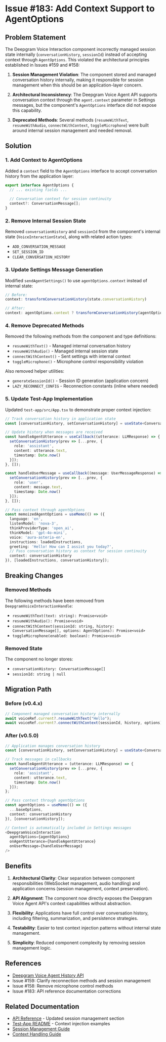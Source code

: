 # Issue #183: Add Context Support to AgentOptions

## Problem Statement

The Deepgram Voice Interaction component incorrectly managed session state internally (`conversationHistory`, `sessionId`) instead of accepting context through `AgentOptions`. This violated the architectural principles established in Issues #159 and #158:

1. **Session Management Violation**: The component stored and managed conversation history internally, making it responsible for session management when this should be an application-layer concern.

2. **Architectural Inconsistency**: The Deepgram Voice Agent API supports conversation context through the `agent.context` parameter in Settings messages, but the component's `AgentOptions` interface did not expose this capability.

3. **Deprecated Methods**: Several methods (`resumeWithText`, `resumeWithAudio`, `connectWithContext`, `toggleMicrophone`) were built around internal session management and needed removal.

## Solution

### 1. Add Context to AgentOptions

Added a `context` field to the `AgentOptions` interface to accept conversation history from the application layer:

```typescript
export interface AgentOptions {
  // ... existing fields ...
  
  // Conversation context for session continuity
  context?: ConversationMessage[];
}
```

### 2. Remove Internal Session State

Removed `conversationHistory` and `sessionId` from the component's internal state (`VoiceInteractionState`), along with related action types:
- `ADD_CONVERSATION_MESSAGE`
- `SET_SESSION_ID`
- `CLEAR_CONVERSATION_HISTORY`

### 3. Update Settings Message Generation

Modified `sendAgentSettings()` to use `agentOptions.context` instead of internal state:

```typescript
// Before:
context: transformConversationHistory(state.conversationHistory)

// After:
context: agentOptions.context ? transformConversationHistory(agentOptions.context) : undefined
```

### 4. Remove Deprecated Methods

Removed the following methods from the component and type definitions:
- `resumeWithText()` - Managed internal conversation history
- `resumeWithAudio()` - Managed internal session state
- `connectWithContext()` - Sent settings with internal context
- `toggleMicrophone()` - Microphone control responsibility violation

Also removed helper utilities:
- `generateSessionId()` - Session ID generation (application concern)
- `LAZY_RECONNECT_CONFIG` - Reconnection constants (inline where needed)

### 5. Update Test-App Implementation

Updated `test-app/src/App.tsx` to demonstrate proper context injection:

```typescript
// Track conversation history in application state
const [conversationHistory, setConversationHistory] = useState<ConversationMessage[]>([]);

// Update history when messages are received
const handleAgentUtterance = useCallback((utterance: LLMResponse) => {
  setConversationHistory(prev => [...prev, {
    role: 'assistant',
    content: utterance.text,
    timestamp: Date.now()
  }]);
}, []);

const handleUserMessage = useCallback((message: UserMessageResponse) => {
  setConversationHistory(prev => [...prev, {
    role: 'user',
    content: message.text,
    timestamp: Date.now()
  }]);
}, []);

// Pass context through agentOptions
const memoizedAgentOptions = useMemo(() => ({
  language: 'en',
  listenModel: 'nova-3',
  thinkProviderType: 'open_ai',
  thinkModel: 'gpt-4o-mini',
  voice: 'aura-asteria-en',
  instructions: loadedInstructions,
  greeting: 'Hello! How can I assist you today?',
  // Pass conversation history as context for session continuity
  context: conversationHistory
}), [loadedInstructions, conversationHistory]);
```

## Breaking Changes

### Removed Methods

The following methods have been removed from `DeepgramVoiceInteractionHandle`:
- `resumeWithText(text: string): Promise<void>`
- `resumeWithAudio(): Promise<void>`
- `connectWithContext(sessionId: string, history: ConversationMessage[], options: AgentOptions): Promise<void>`
- `toggleMicrophone(enabled: boolean): Promise<void>`

### Removed State

The component no longer stores:
- `conversationHistory: ConversationMessage[]`
- `sessionId: string | null`

## Migration Path

### Before (v0.4.x)

```typescript
// Component managed conversation history internally
await voiceRef.current?.resumeWithText("Hello");
await voiceRef.current?.connectWithContext(sessionId, history, options);
```

### After (v0.5.0)

```typescript
// Application manages conversation history
const [conversationHistory, setConversationHistory] = useState<ConversationMessage[]>([]);

// Track messages in callbacks
const handleAgentUtterance = (utterance: LLMResponse) => {
  setConversationHistory(prev => [...prev, {
    role: 'assistant',
    content: utterance.text,
    timestamp: Date.now()
  }]);
};

// Pass context through agentOptions
const agentOptions = useMemo(() => ({
  ...baseOptions,
  context: conversationHistory
}), [conversationHistory]);

// Context is automatically included in Settings messages
<DeepgramVoiceInteraction 
  agentOptions={agentOptions}
  onAgentUtterance={handleAgentUtterance}
  onUserMessage={handleUserMessage}
/>
```

## Benefits

1. **Architectural Clarity**: Clear separation between component responsibilities (WebSocket management, audio handling) and application concerns (session management, context preservation).

2. **API Alignment**: The component now directly exposes the Deepgram Voice Agent API's context capabilities without abstraction.

3. **Flexibility**: Applications have full control over conversation history, including filtering, summarization, and persistence strategies.

4. **Testability**: Easier to test context injection patterns without internal state management.

5. **Simplicity**: Reduced component complexity by removing session management logic.

## References

- [Deepgram Voice Agent History API](https://developers.deepgram.com/docs/voice-agent-history#conversation-context-history)
- Issue #159: Clarify reconnection methods and session management
- Issue #158: Remove microphone control methods
- Issue #183: API reference documentation corrections

## Related Documentation

- [API Reference](../releases/v0.5.0/API-REFERENCE.md) - Updated session management section
- [Test-App README](../../test-app/README.md) - Context injection examples
- [Session Management Guide](../../test-app/docs/SESSION-MANAGEMENT.md)
- [Context Handling Guide](../../test-app/docs/CONTEXT-HANDLING.md)


